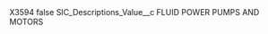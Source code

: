 <?xml version="1.0" encoding="UTF-8"?>
<CustomMetadata xmlns="http://soap.sforce.com/2006/04/metadata" xmlns:xsi="http://www.w3.org/2001/XMLSchema-instance" xmlns:xsd="http://www.w3.org/2001/XMLSchema">
    <label>X3594</label>
    <protected>false</protected>
    <values>
        <field>SIC_Descriptions_Value__c</field>
        <value xsi:type="xsd:string">FLUID POWER PUMPS AND MOTORS</value>
    </values>
</CustomMetadata>
